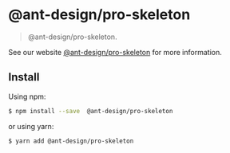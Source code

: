 # @ant-design/pro-skeleton

> @ant-design/pro-skeleton.

See our website [@ant-design/pro-skeleton](https://procomponent.ant.design/) for more information.

## Install

Using npm:

```bash
$ npm install --save  @ant-design/pro-skeleton
```

or using yarn:

```bash
$ yarn add @ant-design/pro-skeleton
```
